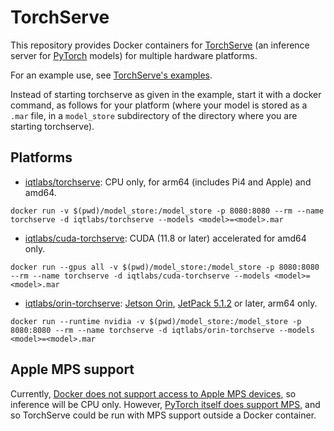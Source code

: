 # TorchServe

This repository provides Docker containers for [TorchServe](https://github.com/pytorch/serve) (an inference server for [PyTorch](https://github.com/pytorch/pytorch) models) for multiple hardware platforms.

For an example use, see [TorchServe's examples](https://github.com/pytorch/serve/tree/master/examples/object_detector/yolo/yolov8).

Instead of starting torchserve as given in the example, start it with a docker command, as follows for your platform (where your model is stored as a ```.mar``` file, in a ```model_store``` subdirectory of the directory where you are starting torchserve).

## Platforms

* [iqtlabs/torchserve](https://hub.docker.com/r/iqtlabs/torchserve): CPU only, for arm64 (includes Pi4 and Apple) and amd64.

```docker run -v $(pwd)/model_store:/model_store -p 8080:8080 --rm --name torchserve -d iqtlabs/torchserve --models <model>=<model>.mar```

* [iqtlabs/cuda-torchserve](https://hub.docker.com/r/iqtlabs/cuda-torchserve): CUDA (11.8 or later) accelerated for amd64 only.

```docker run --gpus all -v $(pwd)/model_store:/model_store -p 8080:8080 --rm --name torchserve -d iqtlabs/cuda-torchserve --models <model>=<model>.mar```

* [iqtlabs/orin-torchserve](https://hub.docker.com/r/iqtlabs/orin-torchserve): [Jetson Orin](https://www.nvidia.com/en-us/autonomous-machines/embedded-systems/jetson-orin/), [JetPack 5.1.2](https://developer.nvidia.com/embedded/jetpack) or later, arm64 only.

```docker run --runtime nvidia -v $(pwd)/model_store:/model_store -p 8080:8080 --rm --name torchserve -d iqtlabs/orin-torchserve --models <model>=<model>.mar```

## Apple MPS support

Currently, [Docker does not support access to Apple MPS devices](https://github.com/pytorch/pytorch/issues/81224), so inference will be CPU only. However, [PyTorch itself does support MPS](https://developer.apple.com/metal/pytorch/), and so TorchServe could be run with MPS support outside a Docker container.
